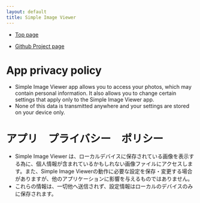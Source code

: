 ```yaml
---
layout: default
title: Simple Image Viewer
---
```


* [Top page](https://torumyax.github.io/Image-viewer/)
  
* [Github Project page](https://github.com/torumyax/Image-viewer)
  


# App privacy policy

* Simple Image Viewer app allows you to access your photos, which may contain personal information. It also allows you to change certain settings that apply only to the Simple Image Viewer app.
* None of this data is transmitted anywhere and your settings are stored on your device only.

# アプリ　プライバシー　ポリシー

* Simple Image Viewer は、ローカルデバイスに保存されている画像を表示する為に、個人情報が含まれているかもしれない画像ファイルにアクセスします。また、Simple Image Viewerの動作に必要な設定を保存・変更する場合がありますが、他のアプリケーションに影響を与えるものではありません。
* これらの情報は、一切他へ送信されず、設定情報はローカルのデバイスのみに保存されます。
